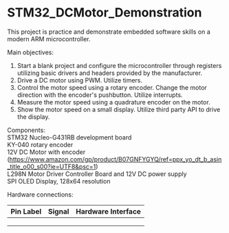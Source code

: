 # STM32_DCMotor_Demonstration

This project is practice and demonstrate embedded software skills on a modern ARM microcontroller.

Main objectives:
1. Start a blank project and configure the microcontroller through registers utilizing basic drivers and headers provided by the manufacturer.
2. Drive a DC motor using PWM. Utilize timers.
3. Control the motor speed using a rotary encoder. Change the motor direction with the encoder's pushbutton. Utilize interrupts.
4. Measure the motor speed using a quadrature encoder on the motor.
5. Show the motor speed on a small display. Utilize third party API to drive the display.


Components:\
STM32 Nucleo-G431RB development board\
KY-040 rotary encoder\
12V DC Motor with encoder (https://www.amazon.com/gp/product/B07GNFYGYQ/ref=ppx_yo_dt_b_asin_title_o00_s00?ie=UTF8&psc=1) \
L298N Motor Driver Controller Board and 12V DC power supply\
SPI OLED Display, 128x64 resolution


Hardware connections:

| Pin Label | Signal | Hardware Interface |
|-----------|--------|--------------------|
|           |        |                    |
|           |        |                    |
|           |        |                    |

